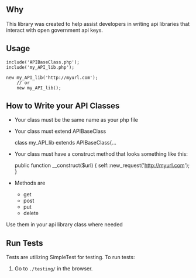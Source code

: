 ## Why
 
This library was created to help assist developers in writing api libraries that
interact with open government api keys.

## Usage

	include('APIBaseClass.php');
	include('my_API_lib.php');
 
	new my_API_lib('http://myurl.com');
        // or
        new my_API_lib();
 
## How to Write your API Classes

* Your class must be the same name as your php file
* Your class must extend APIBaseClass

	class my_API_lib extends APIBaseClass{...
	
* Your class must have a construct method that looks something like this:

	public function __construct($url)
	{
		self::new_request('http://myurl.com');
	}
	
* Methods are 
  * get
  * post
  * put
  * delete
 
Use them in your api library class where needed
  
## Run Tests

Tests are utilizing SimpleTest for testing.  To run tests:

1.  Go to `./testing/` in the browser.